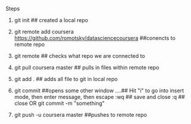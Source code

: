 Steps
1. git init ## created a local repo

2. git remote add coursera https://github.com/romotsky/datasciencecoursera ##conencts to remote repo

3. git remote ## checks what repo we are connected to

4. git pull coursera master ## pulls in files within remote repo

5. git add . ## adds all file to git in local repo

6. git commit ##opens some other window
....## Hit "i" to go into insert mode, then enter message, then escape
:wq ## save and close
:q ## close
OR git commit -m "something"

7. git push -u coursera master ##pushes to remote repo




